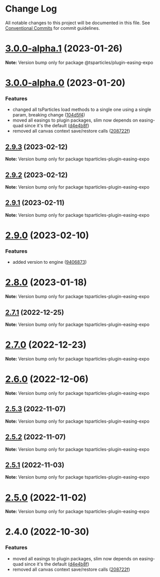 # Change Log

All notable changes to this project will be documented in this file.
See [Conventional Commits](https://conventionalcommits.org) for commit guidelines.

# [3.0.0-alpha.1](https://github.com/matteobruni/tsparticles/compare/v3.0.0-alpha.0...v3.0.0-alpha.1) (2023-01-26)

**Note:** Version bump only for package @tsparticles/plugin-easing-expo

# [3.0.0-alpha.0](https://github.com/matteobruni/tsparticles/compare/v2.0.0-alpha.0...v3.0.0-alpha.0) (2023-01-20)

### Features

-   changed all tsParticles load methods to a single one using a single param, breaking change ([104d5f4](https://github.com/matteobruni/tsparticles/commit/104d5f41d19611ef882be0ecc417c7f1e925fd31))
-   moved all easings to plugin packages, slim now depends on easing-quad since it's the default ([d4e4b8f](https://github.com/matteobruni/tsparticles/commit/d4e4b8f6685ab748e82322877bf1e9d2d23574d4))
-   removed all canvas context save/restore calls ([208722f](https://github.com/matteobruni/tsparticles/commit/208722f0a521246165b7cdc529dfbfbd7a3cf7eb))
## [2.9.3](https://github.com/matteobruni/tsparticles/compare/tsparticles-plugin-easing-expo@2.9.2...tsparticles-plugin-easing-expo@2.9.3) (2023-02-12)

**Note:** Version bump only for package tsparticles-plugin-easing-expo

## [2.9.2](https://github.com/matteobruni/tsparticles/compare/tsparticles-plugin-easing-expo@2.9.1...tsparticles-plugin-easing-expo@2.9.2) (2023-02-12)

**Note:** Version bump only for package tsparticles-plugin-easing-expo

## [2.9.1](https://github.com/matteobruni/tsparticles/compare/tsparticles-plugin-easing-expo@2.9.0...tsparticles-plugin-easing-expo@2.9.1) (2023-02-11)

**Note:** Version bump only for package tsparticles-plugin-easing-expo

# [2.9.0](https://github.com/matteobruni/tsparticles/compare/tsparticles-plugin-easing-expo@2.8.0...tsparticles-plugin-easing-expo@2.9.0) (2023-02-10)

### Features

-   added version to engine ([9406873](https://github.com/matteobruni/tsparticles/commit/9406873c6551b59e64edbe3a0e4fe59ef2cde4c6))

# [2.8.0](https://github.com/matteobruni/tsparticles/compare/tsparticles-plugin-easing-expo@2.7.1...tsparticles-plugin-easing-expo@2.8.0) (2023-01-18)

**Note:** Version bump only for package tsparticles-plugin-easing-expo

## [2.7.1](https://github.com/matteobruni/tsparticles/compare/tsparticles-plugin-easing-expo@2.7.0...tsparticles-plugin-easing-expo@2.7.1) (2022-12-25)

**Note:** Version bump only for package tsparticles-plugin-easing-expo

# [2.7.0](https://github.com/matteobruni/tsparticles/compare/tsparticles-plugin-easing-expo@2.6.0...tsparticles-plugin-easing-expo@2.7.0) (2022-12-23)

**Note:** Version bump only for package tsparticles-plugin-easing-expo

# [2.6.0](https://github.com/matteobruni/tsparticles/compare/tsparticles-plugin-easing-expo@2.5.3...tsparticles-plugin-easing-expo@2.6.0) (2022-12-06)

**Note:** Version bump only for package tsparticles-plugin-easing-expo

## [2.5.3](https://github.com/matteobruni/tsparticles/compare/tsparticles-plugin-easing-expo@2.5.2...tsparticles-plugin-easing-expo@2.5.3) (2022-11-07)

**Note:** Version bump only for package tsparticles-plugin-easing-expo

## [2.5.2](https://github.com/matteobruni/tsparticles/compare/tsparticles-plugin-easing-expo@2.5.1...tsparticles-plugin-easing-expo@2.5.2) (2022-11-07)

**Note:** Version bump only for package tsparticles-plugin-easing-expo

## [2.5.1](https://github.com/matteobruni/tsparticles/compare/tsparticles-plugin-easing-expo@2.5.0...tsparticles-plugin-easing-expo@2.5.1) (2022-11-03)

**Note:** Version bump only for package tsparticles-plugin-easing-expo

# [2.5.0](https://github.com/matteobruni/tsparticles/compare/tsparticles-plugin-easing-expo@2.4.0...tsparticles-plugin-easing-expo@2.5.0) (2022-11-02)

**Note:** Version bump only for package tsparticles-plugin-easing-expo

# 2.4.0 (2022-10-30)

### Features

-   moved all easings to plugin packages, slim now depends on easing-quad since it's the default ([d4e4b8f](https://github.com/matteobruni/tsparticles/commit/d4e4b8f6685ab748e82322877bf1e9d2d23574d4))
-   removed all canvas context save/restore calls ([208722f](https://github.com/matteobruni/tsparticles/commit/208722f0a521246165b7cdc529dfbfbd7a3cf7eb))
